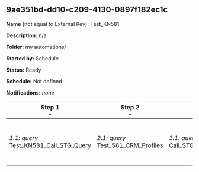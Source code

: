 ## 9ae351bd-dd10-c209-4130-0897f182ec1c

**Name** (not equal to External Key)**:** Test_KN581

**Description:** n/a

**Folder:** my automations/

**Started by:** Schedule

**Status:** Ready

**Schedule:** Not defined

**Notifications:** _none_


| Step 1<br>_<small>-</small>_ | Step 2<br>_<small>-</small>_ | Step 3<br>_<small>-</small>_ | Step 4<br>_<small>-</small>_ | Step 5<br>_<small>-</small>_ | Step 6<br>_<small>-</small>_ | Step 7<br>_<small>-</small>_ | Step 8<br>_<small>-</small>_ | Step 9<br>_<small>-</small>_ |
| --- | --- | --- | --- | --- | --- | --- | --- | --- |
| _1.1: query_<br>Test_KN581_Call_STG_Query | _2.1: query_<br>Test_581_CRM_Profiles | _3.1: query_<br>Call_STG_before_35_days | _4.1: query_<br>KN581_MDMID_Account_Call_XREF | _5.1: query_<br>KN581_CRM_Profiles | _6.1: query_<br>Account_call_XREF_KN581_Account_id | _7.1: query_<br>Data_From_RCC_Specialty_Who_Got_Call_Past_35_days | _8.1: query_<br>Data_From_RCC_Specialty_Who_DINT GET_Call_Past_35_days | _9.1: query_<br>KN581 - CRM Profiles Data |
